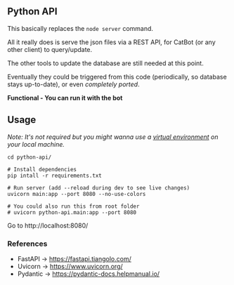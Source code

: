## Python API

This basically replaces the ``node server`` command.

All it really does is serve the json files via a REST API, for CatBot (or any other client) to query/update.

The other tools to update the database are still needed at this point. 

Eventually they could be triggered from this code (periodically, so database stays up-to-date), or even *completely ported*. 

**Functional - You can run it with the bot** 

## Usage

*Note: It's not required but you might wanna use a [virtual environment](https://docs.python.org/3/tutorial/venv.html) on your local machine.*

````
cd python-api/

# Install dependencies
pip intall -r requirements.txt

# Run server (add --reload during dev to see live changes)
uvicorn main:app --port 8080 --no-use-colors 

# You could also run this from root folder
# uvicorn python-api.main:app --port 8080 
````
Go to http://localhost:8080/ 


### References

- FastAPI &rarr; https://fastapi.tiangolo.com/
- Uvicorn &rarr; https://www.uvicorn.org/
- Pydantic &rarr; https://pydantic-docs.helpmanual.io/
  